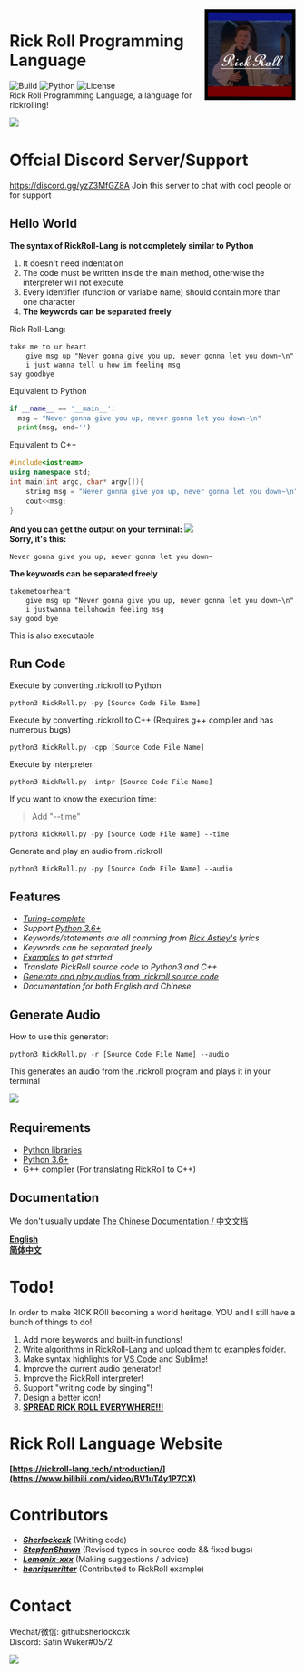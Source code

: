 <img src="img/ico1.jpg" align="right" width="160" height="160"/>

# Rick Roll Programming Language

![Build](https://img.shields.io/badge/Build-passing-orange?style=for-the-badge&logo=appveyor)
![Python](https://img.shields.io/badge/Python-3.6%2B-brightgreen?style=for-the-badge&logo=appveyor)
![License](https://img.shields.io/badge/License-MIT-red?style=for-the-badge&logo=appveyor)
<br>
Rick Roll Programming Language, a language for rickrolling!
<br>

![](https://repository-images.githubusercontent.com/367934588/4a27ae00-b73b-11eb-801b-36dd1756dc93)

# Offcial Discord Server/Support
https://discord.gg/yzZ3MfGZ8A
Join this server to chat with cool people or for support

## Hello World
**The syntax of RickRoll-Lang is not completely similar to Python**
1. It doesn't need indentation
2. The code must be written inside the main method, otherwise the interpreter will not execute
3. Every identifier (function or variable name) should contain more than one character
4. **The keywords can be separated freely**

Rick Roll-Lang:
```
take me to ur heart
    give msg up "Never gonna give you up, never gonna let you down~\n"
    i just wanna tell u how im feeling msg
say goodbye
```
Equivalent to Python
```python
if __name__ == '__main__':
  msg = "Never gonna give you up, never gonna let you down~\n"
  print(msg, end='')

```

Equivalent to C++
```c++
#include<iostream>
using namespace std;
int main(int argc, char* argv[]){
    string msg = "Never gonna give you up, never gonna let you down~\n";
    cout<<msg;
}
```
**And you can get the output on your terminal:**
![](https://preview.redd.it/w2n81iqx37p51.gif?format=png8&s=a5619fa00938c2aa817496ddd9eceda8a727324c)
<br>
**Sorry, it's this:**
```
Never gonna give you up, never gonna let you down~
```
**The keywords can be separated freely**
```
takemetourheart
    give msg up "Never gonna give you up, never gonna let you down~\n"
    i justwanna telluhowim feeling msg
say good bye
```
This is also executable


## Run Code
Execute by converting .rickroll to Python
```shell
python3 RickRoll.py -py [Source Code File Name]
```
Execute by converting .rickroll to C++ (Requires g++ compiler and has numerous bugs)
```shell
python3 RickRoll.py -cpp [Source Code File Name]
```
Execute by interpreter
```shell
python3 RickRoll.py -intpr [Source Code File Name]
```
If you want to know the execution time:
> Add "--time"
```shell
python3 RickRoll.py -py [Source Code File Name] --time
```
Generate and play an audio from .rickroll
```shell
python3 RickRoll.py -py [Source Code File Name] --audio
```


## Features
- *[Turing-complete](https://en.wikipedia.org/wiki/Turing_completeness)*
- *Support [Python 3.6+](https://www.python.org/downloads/release/python-3610/)*
- *Keywords/statements are all comming from [Rick Astley's](https://en.wikipedia.org/wiki/Rick_Astley) lyrics*
- *Keywords can be separated freely*
- *[Examples](https://github.com/Rick-Lang/rickroll-lang/tree/main/examples) to get started*
- *Translate RickRoll source code to Python3 and C++*
- *[Generate and play audios from .rickroll source code](https://github.com/Rick-Lang/rickroll-lang#Generate-Audio)*
- *Documentation for both English and Chinese*


## Generate Audio
How to use this generator:
```
python3 RickRoll.py -r [Source Code File Name] --audio
```
This generates an audio from the .rickroll program and plays it in your terminal

![](https://github.com/Rick-Lang/rickroll-lang/blob/main/img/au_generator.PNG)

## Requirements
- [Python libraries](https://github.com/Rick-Lang/rickroll-lang/blob/main/requirements.txt)
- [Python 3.6+](https://www.python.org/downloads/release/python-3610/)
- G++ compiler (For translating RickRoll to C++)

## Documentation
We don't usually update [The Chinese Documentation / 中文文档](https://github.com/Rick-Lang/rickroll-lang/blob/main/doc-Ch.md)

**[English](https://github.com/Rick-Lang/rickroll-lang/blob/main/doc.md)**
<br>
**[简体中文](https://github.com/Rick-Lang/rickroll-lang/blob/main/doc-Ch.md)**


# Todo!
In order to make RICK ROll becoming a world heritage, YOU and I still have a bunch of things to do!
1. Add more keywords and built-in functions!
2. Write algorithms in RickRoll-Lang and upload them to [examples folder](examples).
3. Make syntax highlights for [VS Code](https://code.visualstudio.com/api/language-extensions/syntax-highlight-guide) and [Sublime](https://www.sublimetext.com/docs/syntax.html)!
4. Improve the current audio generator!
5. Improve the RickRoll interpreter!
6. Support "writing code by singing"!
7. Design a better icon!
8. [**SPREAD RICK ROLL EVERYWHERE!!!**](https://www.bilibili.com/video/BV1uT4y1P7CX)

# Rick Roll Language Website
**[https://rickroll-lang.tech/introduction/](https://www.bilibili.com/video/BV1uT4y1P7CX)**


# Contributors
- _**[Sherlockcxk](https://github.com/Sherlockcxk)**_   (Writing code)
- _**[StepfenShawn](https://github.com/StepfenShawn)**_  (Revised typos in source code && fixed bugs)
- _**[Lemonix-xxx](https://github.com/Lemonix-xxx)**_   (Making suggestions / advice)
- _**[henriqueritter](https://github.com/henriqueritter)**_   (Contributed to RickRoll example)

# Contact
Wechat/微信: githubsherlockcxk
<br>
Discord: Satin Wuker#0572

![](https://user-images.githubusercontent.com/74630829/132019837-13c4729e-5968-42c9-83cd-7412e1e893e5.jpeg)
